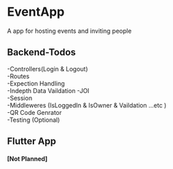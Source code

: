 # EventApp
<p> A app for hosting events and inviting people </p>  

## Backend-Todos 
-Controllers(Login & Logout)<br>
-Routes<br>
-Expection Handling<br>
-Indepth Data Vaildation -JOI <br>
-Session <br>
-Middleweres (IsLoggedIn & IsOwner & Vaildation ...etc ) <br>
-QR Code Genrator <br>
-Testing (Optional) <br>


## Flutter App

#### [Not Planned]







